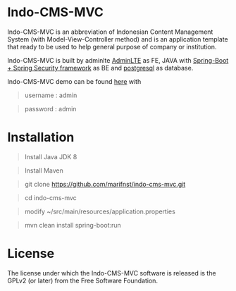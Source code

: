 # Indo-CMS-MVC
Indo-CMS-MVC is an abbreviation of Indonesian Content Management System (with Model-View-Controller method) and is an application template that ready to be used to help general purpose of company or institution.

Indo-CMS-MVC is built by adminlte [AdminLTE]([https://adminlte.io/](https://adminlte.io/)) as FE, JAVA with [Spring-Boot + Spring Security framework]([https://spring.io/](https://spring.io/)) as BE and [postgresql]([https://www.postgresql.org/](https://www.postgresql.org/)) as database.

Indo-CMS-MVC demo can be found [here]([https://nameless-retreat-34821.herokuapp.com/](https://nameless-retreat-34821.herokuapp.com/)) with
> username : admin

> password : admin
# Installation
> Install Java JDK 8

> Install Maven

> git clone https://github.com/marifnst/indo-cms-mvc.git

> cd indo-cms-mvc

> modify ~/src/main/resources/application.properties

> mvn clean install spring-boot:run
# License
The license under which the Indo-CMS-MVC software is released is the GPLv2 (or later) from the Free Software Foundation.
